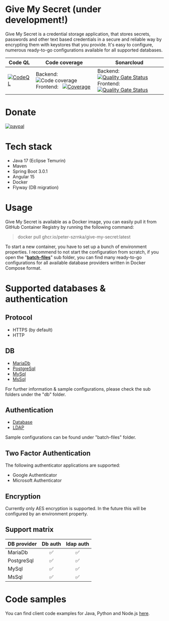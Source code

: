 # Give My Secret (under development!)

Give My Secret is a credential storage application, that stores secrets, passwords and other text based credentials in a secure and reliable way by encrypting them with keystores that you provide. It's easy to configure, numerous ready-to-go configurations available for all supported databases.

| Code QL                                                      | Code coverage                                                | Sonarcloud                                                   |
| ------------------------------------------------------------ | ------------------------------------------------------------ | ------------------------------------------------------------ |
| [![CodeQL](https://github.com/peter-szrnka/give-my-secret/actions/workflows/codeql.yml/badge.svg)](https://github.com/peter-szrnka/give-my-secret/actions/workflows/codeql.yml) | Backend:&nbsp;&nbsp;&nbsp; ![Code coverage](https://sonarcloud.io/api/project_badges/measure?project=peter-szrnka_give-my-secret-backend&metric=coverage) <br /> Frontend:&nbsp;&nbsp; [![Coverage](https://sonarcloud.io/api/project_badges/measure?project=peter-szrnka_give-my-secret-frontend&metric=coverage)](https://sonarcloud.io/summary/new_code?id=szrnka-peter_give-my-secret-frontend) | Backend:&nbsp;&nbsp;&nbsp; [![Quality Gate Status](https://sonarcloud.io/api/project_badges/measure?project=peter-szrnka_give-my-secret-backend&metric=alert_status)](https://sonarcloud.io/summary/new_code?id=peter-szrnka_give-my-secret-backend) <br/>Frontend:&nbsp;&nbsp; [![Quality Gate Status](https://sonarcloud.io/api/project_badges/measure?project=peter-szrnka_give-my-secret-frontend&metric=alert_status)](https://sonarcloud.io/summary/new_code?id=peter-szrnka_give-my-secret-frontend) |

# Donate
[![paypal](https://www.paypalobjects.com/en_US/i/btn/btn_donateCC_LG.gif)](https://www.paypal.com/cgi-bin/webscr?cmd=_s-xclick&hosted_button_id=7YEPKTQRNK5YA)

# Tech stack

- Java 17 (Eclipse Temurin)
- Maven
- Spring Boot 3.0.1
- Angular 15
- Docker
- Flyway (DB migration)

# Usage

Give My Secret is available as a Docker image, you can easily pull it from GitHub Container Registry by running the following command:
> docker pull ghcr.io/peter-szrnka/give-my-secret:latest

To start a new container, you have to set up a bunch of environment properties. I recommend to not start the configuration from scratch, if you open the "**[batch-files](batch-files)**" sub folder, you can find many ready-to-go configurations for all available database providers written in Docker Compose format.

# Supported databases & authentication

## Protocol

- HTTPS (by default)
- HTTP

## DB

- [MariaDb](db/mariadb/README.md)
- [PostgreSql](db/postgresql/README.md)
- [MySql](db/mysql/README.md)
- [MsSql](db/mssql/README.md)

For further information & sample configurations, please check the sub folders under the "db" folder.

## Authentication

- [Database](batch-files/db-authentication)
- [LDAP](batch-files/ldap-authentication)

Sample configurations can be found under "batch-files" folder.

## Two Factor Authentication
The following authenticator applications are supported:
- Google Authenticator
- Microsoft Authenticator

## Encryption

Currently only AES encryption is supported.  In the future this will be configured by an environment property.

## Support matrix

| DB provider |      Db auth       |     ldap auth      |
| ----------- | :----------------: | :----------------: |
| MariaDb     | :white_check_mark: | :white_check_mark: |
| PostgreSql  | :white_check_mark: | :white_check_mark: |
| MySql       | :white_check_mark: | :white_check_mark: |
| MsSql       | :white_check_mark: | :white_check_mark: |

# Code samples

You can find client code examples for Java, Python and Node.js [here](client-samples/README.md).
